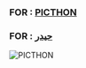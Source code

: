 ### FOR : [PICTHON](https://t.me/picth0n) ###

### FOR : [حيدر](https://t.me/a_t_9) ###

![PICTHON](https://i.postimg.cc/nzY3nwd4/IMG-20230510-025036-841.jpg)
